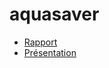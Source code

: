# aquasaver

- [Rapport](https://github.com/hamidAchaou/AQuaSaver/documentation/) 
- [Présentation](https://github.com/hamidAchaou/AQuaSaver/documentation/presentation.html/) 

